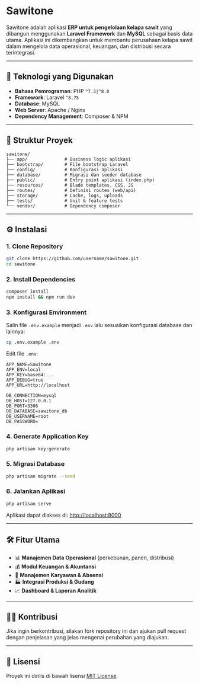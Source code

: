 # Sawitone

Sawitone adalah aplikasi **ERP untuk pengelolaan kelapa sawit** yang dibangun menggunakan **Laravel Framework** dan **MySQL** sebagai basis data utama. Aplikasi ini dikembangkan untuk membantu perusahaan kelapa sawit dalam mengelola data operasional, keuangan, dan distribusi secara terintegrasi.

---

## 🚀 Teknologi yang Digunakan

* **Bahasa Pemrograman**: PHP `^7.3|^8.0`
* **Framework**: Laravel `^8.75`
* **Database**: MySQL
* **Web Server**: Apache / Nginx
* **Dependency Management**: Composer & NPM

---

## 📂 Struktur Proyek

```
sawitone/
├── app/              # Business logic aplikasi
├── bootstrap/        # File bootstrap Laravel
├── config/           # Konfigurasi aplikasi
├── database/         # Migrasi dan seeder database
├── public/           # Entry point aplikasi (index.php)
├── resources/        # Blade templates, CSS, JS
├── routes/           # Definisi routes (web/api)
├── storage/          # Cache, logs, uploads
├── tests/            # Unit & feature tests
└── vendor/           # Dependency composer
```

---

## ⚙️ Instalasi

### 1. Clone Repository

```bash
git clone https://github.com/username/sawitone.git
cd sawitone
```

### 2. Install Dependencies

```bash
composer install
npm install && npm run dev
```

### 3. Konfigurasi Environment

Salin file `.env.example` menjadi `.env` lalu sesuaikan konfigurasi database dan lainnya:

```bash
cp .env.example .env
```

Edit file `.env`:

```env
APP_NAME=Sawitone
APP_ENV=local
APP_KEY=base64:...
APP_DEBUG=true
APP_URL=http://localhost

DB_CONNECTION=mysql
DB_HOST=127.0.0.1
DB_PORT=3306
DB_DATABASE=sawitone_db
DB_USERNAME=root
DB_PASSWORD=
```

### 4. Generate Application Key

```bash
php artisan key:generate
```

### 5. Migrasi Database

```bash
php artisan migrate --seed
```

### 6. Jalankan Aplikasi

```bash
php artisan serve
```

Aplikasi dapat diakses di: [http://localhost:8000](http://localhost:8000)

---

## 🛠️ Fitur Utama

* 📊 **Manajemen Data Operasional** (perkebunan, panen, distribusi)
* 💰 **Modul Keuangan & Akuntansi**
* 👥 **Manajemen Karyawan & Absensi**
* 🏭 **Integrasi Produksi & Gudang**
* 📈 **Dashboard & Laporan Analitik**

---

## 👨‍💻 Kontribusi

Jika ingin berkontribusi, silakan fork repository ini dan ajukan pull request dengan penjelasan yang jelas mengenai perubahan yang diajukan.

---

## 📜 Lisensi

Proyek ini dirilis di bawah lisensi [MIT License](LICENSE).
